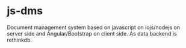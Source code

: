 # js-dms
Document management system based on javascript on iojs/nodejs on server side and Angular/Bootstrap on client side. As data backend is rethinkdb.
